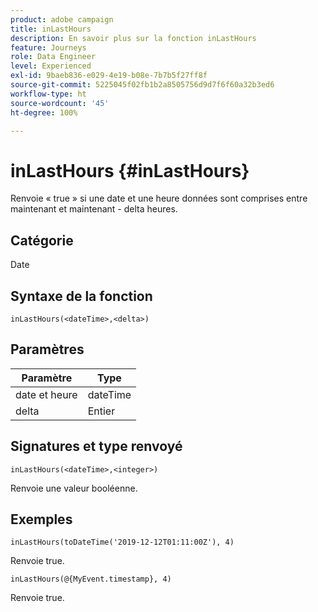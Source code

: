 ```yaml
---
product: adobe campaign
title: inLastHours
description: En savoir plus sur la fonction inLastHours
feature: Journeys
role: Data Engineer
level: Experienced
exl-id: 9baeb836-e029-4e19-b08e-7b7b5f27ff8f
source-git-commit: 5225045f02fb1b2a8505756d9d7f6f60a32b3ed6
workflow-type: ht
source-wordcount: '45'
ht-degree: 100%

---
```


# inLastHours {#inLastHours}

Renvoie « true » si une date et une heure données sont comprises entre maintenant et maintenant - delta heures.

## Catégorie

Date

## Syntaxe de la fonction

`inLastHours(<dateTime>,<delta>)`

## Paramètres

| Paramètre | Type |
|-----------|------------------|
| date et heure | dateTime |
| delta | Entier |

## Signatures et type renvoyé

`inLastHours(<dateTime>,<integer>)`

Renvoie une valeur booléenne.

## Exemples

`inLastHours(toDateTime('2019-12-12T01:11:00Z'), 4)`

Renvoie true.

`inLastHours(@{MyEvent.timestamp}, 4)`

Renvoie true.
